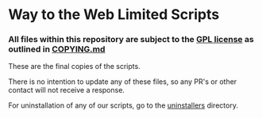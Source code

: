 # Way to the Web Limited Scripts

### All files within this repository are subject to the [GPL license](LICENSE.txt) as outlined in [COPYING.md](COPYING.md)

These are the final copies of the scripts.

There is no intention to update any of these files, so any PR's or other contact will not receive a response. 

For uninstallation of any of our scripts, go to the [uninstallers](uninstallers) directory.


